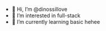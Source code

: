 - 👋 Hi, I’m @dinossillove
- 👀 I’m interested in full-stack
- 🌱 I’m currently learning basic hehee
  
<!---
dinossillove/dinossillove is a ✨ special ✨ repository because its `README.md` (this file) appears on your GitHub profile.
You can click the Preview link to take a look at your changes.
--->
